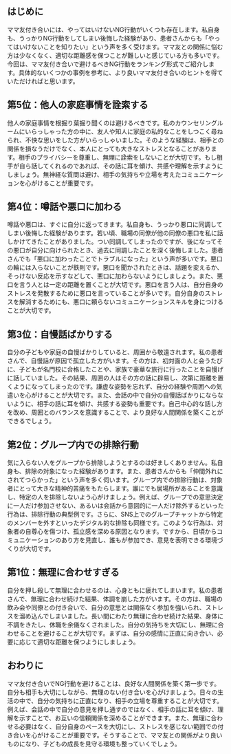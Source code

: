 ## はじめに

ママ友付き合いには、やってはいけないNG行動がいくつも存在します。私自身も、うっかりNG行動をしてしまい後悔した経験があり、患者さんからも「やってはいけないことを知りたい」という声を多く受けます。ママ友との関係に悩む方は少なくなく、適切な距離感を保つことが難しいと感じている方も多いです。今回は、ママ友付き合いで避けるべきNG行動をランキング形式でご紹介します。具体的ないくつかの事例を参考に、より良いママ友付き合いのヒントを得ていただければと思います。

## 第5位：他人の家庭事情を詮索する

他人の家庭事情を根掘り葉掘り聞くのは避けるべきです。私のカウンセリングルームにいらっしゃった方の中に、友人や知人に家庭の私的なことをしつこく尋ねられ、不快な思いをした方がいらっしゃいました。そのような経験は、相手との関係を損なうだけでなく、本人にとっても大きなストレスとなることがあります。相手のプライバシーを尊重し、無理に詮索をしないことが大切です。もし相手が自ら話してくれるのであれば、その話に耳を傾け、共感や理解を示すようにしましょう。無神経な質問は避け、相手の気持ちや立場を考えたコミュニケーションを心がけることが重要です。

## 第4位：噂話や悪口に加わる

噂話や悪口は、すぐに自分に返ってきます。私自身も、うっかり悪口に同調してしまい後悔した経験があります。若い頃、職場の同僚が他の同僚の悪口を私に話しかけてきたことがありました。つい同調してしまったのですが、後になってその悪口が自分に向けられたとき、過去に同調したことを深く後悔しました。患者さんでも「悪口に加わったことでトラブルになった」という声が多いです。悪口の輪には入らないことが鉄則です。悪口を聞かされたときは、話題を変えるか、そっけない反応を示すなどして、悪口に加わらないようにしましょう。また、悪口を言う人とは一定の距離を置くことが大切です。悪口を言う人は、自分自身のストレスを発散するために悪口を言っていることが多いです。自分自身のストレスを解消するためにも、悪口に頼らないコミュニケーションスキルを身につけることが大切です。

## 第3位：自慢話ばかりする

自分の子どもや家庭の自慢ばかりしていると、周囲から敬遠されます。私の患者さんで、自慢話が原因で孤立した方がいます。その方は、初対面の人と会うたびに、子どもが名門校に合格したことや、家族で豪華な旅行に行ったことを自慢げに話していました。その結果、周囲の人はその方の話に辟易し、次第に距離を置くようになってしまったのです。謙虚な姿勢を忘れず、自分の経験や周囲への気遣いを心がけることが大切です。また、会話の中で自分の自慢話ばかりにならないように、相手の話に耳を傾け、共感する姿勢も重要です。自己中心的な話し方を改め、周囲とのバランスを意識することで、より良好な人間関係を築くことができるでしょう。

## 第2位：グループ内での排除行動

気に入らない人をグループから排除しようとするのは好ましくありません。私自身も、排除の対象になった経験があります。また、患者さんからも「仲間外れにされてつらかった」という声を多く伺います。グループ内での排除行動は、対象者にとって大きな精神的苦痛をもたらします。誰にでも居場所があることを意識し、特定の人を排除しないよう心がけましょう。例えば、グループでの意思決定に一人だけ参加させない、あるいは会話から意図的に一人だけ除外するといった行為は、排除行動の典型例です。さらに、SNS上でのグループチャットから特定のメンバーを外すといったデジタル的な排除も同様です。このような行為は、対象者の自尊心を傷つけ、孤立感を深める原因となります。ですから、日頃からコミュニケーションのあり方を見直し、誰もが参加でき、意見を表明できる環境づくりが大切です。

## 第1位：無理に合わせすぎる

自分を押し殺して無理に合わせるのは、心身ともに疲れてしまいます。私の患者さんで、無理に合わせ続けた結果、体調を崩した方がいます。その方は、職場の飲み会や同僚との付き合いで、自分の意思とは関係なく参加を強いられ、ストレスを溜め込んでしまいました。長い間にわたり無理に合わせ続けた結果、身体に不調をきたし、休職を余儀なくされました。自分の気持ちを大切にし、無理に合わせることを避けることが大切です。まずは、自分の感情に正直に向き合い、必要に応じて適切な距離を保つようにしましょう。

## おわりに

ママ友付き合いでNG行動を避けることは、良好な人間関係を築く第一歩です。自分も相手も大切にしながら、無理のない付き合いを心がけましょう。日々の生活の中で、自分の気持ちに正直になり、相手の立場を尊重することが大切です。例えば、会話の中で自分の意見を押し通すのではなく、相手の話に耳を傾け、理解を示すことで、お互いの信頼関係を深めることができます。また、無理に合わせる必要はなく、自分自身のペースを大切にし、ストレスを感じない範囲での付き合いを心がけることが重要です。そうすることで、ママ友との関係がより良いものになり、子どもの成長を見守る環境も整っていくでしょう。
